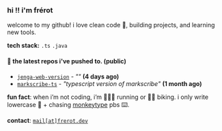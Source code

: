 ### hi !! i'm frérot
welcome to my github! i love clean code 🧼, building projects, and learning new tools.

**tech stack:** `.ts` `.java`

#### 👷 the latest repos i've pushed to. (public)

- [`jenga-web-version`](https://github.com/elisate/jenga-web-version) - _""_ **(4 days ago)**
- [`markscribe-ts`](https://github.com/frer0t/markscribe-ts) - _"typescript version of markscribe"_ **(1 month ago)**


**fun fact**: when i’m not coding, i’m 🏃🏽‍♂️ running or 🚴‍♂ biking. i only write lowercase 🔡 + chasing [monkeytype](https://monkeytype.com/profile/frerot) pbs ⌨️.

**contact**: [`mail[at]frerot.dev`](mailto:mail@frerot.dev)
